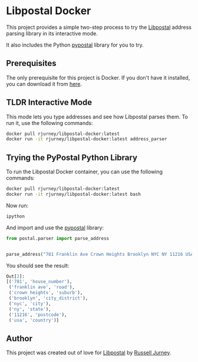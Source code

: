# Libpostal Docker

This project provides a simple two-step process to try the [Libpostal](https://github.com/openvenues/libpostal) address parsing library in its interactive mode.

It also includes the Python [pypostal](https://github.com/openvenues/pypostal) library for you to try.

## Prerequisites

The only prerequisite for this project is Docker. If you don't have it installed, you can download it from [here](https://www.docker.com/products/docker-desktop).

## TLDR Interactive Mode

This mode lets you type addresses and see how Libpostal parses them. To run it, use the following commands:

```bash
docker pull rjurney/libpostal-docker:latest
docker run -it rjurney/libpostal-docker:latest address_parser
```

## Trying the PyPostal Python Library

To run the Libpostal Docker container, you can use the following commands:

```bash
docker pull rjurney/libpostal-docker:latest
docker run -it rjurney/libpostal-docker:latest bash
```

Now run:

```bash
ipython
```

And import and use the [pypostal](https://github.com/openvenues/pypostal) library:

```python
from postal.parser import parse_address


parse_address("781 Franklin Ave Crown Heights Brooklyn NYC NY 11216 USA")
```

You should see the result:

```python
Out[2]:
[('781', 'house_number'),
 ('franklin ave', 'road'),
 ('crown heights', 'suburb'),
 ('brooklyn', 'city_district'),
 ('nyc', 'city'),
 ('ny', 'state'),
 ('11216', 'postcode'),
 ('usa', 'country')]
```

## Author

This project was created out of love for [Libpostal](https://github.com/openvenues/libpostal) by [Russell Jurney](https://www.linkedin.com/in/russelljurney/).

